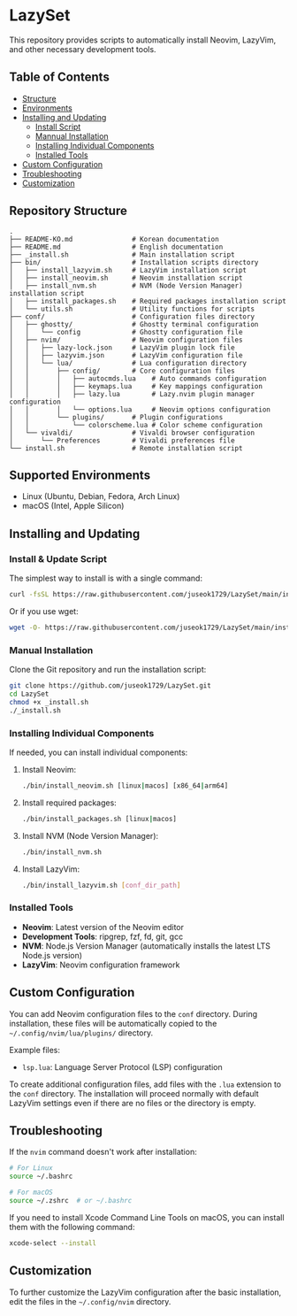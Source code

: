 # LazySet

This repository provides scripts to automatically install Neovim, LazyVim, and other necessary development tools.

## Table of Contents

- [Structure](#repository-structure)
- [Environments](#supported-environments)
- [Installing and Updating](#installing-and-updating)
   - [Install Script](#install--update-script)
   - [Mannual Installation](#manual-installation)
   - [Installing Individual Components](#installing-individual-components)
   - [Installed Tools](#installed-tools)
- [Custom Configuration](#custom-configuration)
- [Troubleshooting](#troubleshooting)
- [Customization](#customization)

## Repository Structure

```
.
├── README-KO.md               # Korean documentation
├── README.md                  # English documentation
├── _install.sh                # Main installation script
├── bin/                       # Installation scripts directory
│   ├── install_lazyvim.sh     # LazyVim installation script
│   ├── install_neovim.sh      # Neovim installation script
│   ├── install_nvm.sh         # NVM (Node Version Manager) installation script
│   ├── install_packages.sh    # Required packages installation script
│   └── utils.sh               # Utility functions for scripts
├── conf/                      # Configuration files directory
│   ├── ghostty/               # Ghostty terminal configuration
│   │   └── config             # Ghostty configuration file
│   ├── nvim/                  # Neovim configuration files
│   │   ├── lazy-lock.json     # LazyVim plugin lock file
│   │   ├── lazyvim.json       # LazyVim configuration file
│   │   └── lua/               # Lua configuration directory
│   │       ├── config/        # Core configuration files
│   │       │   ├── autocmds.lua    # Auto commands configuration
│   │       │   ├── keymaps.lua     # Key mappings configuration
│   │       │   ├── lazy.lua        # Lazy.nvim plugin manager configuration
│   │       │   └── options.lua     # Neovim options configuration
│   │       └── plugins/       # Plugin configurations
│   │           └── colorscheme.lua # Color scheme configuration
│   └── vivaldi/               # Vivaldi browser configuration
│       └── Preferences        # Vivaldi preferences file
└── install.sh                 # Remote installation script
```

## Supported Environments

- Linux (Ubuntu, Debian, Fedora, Arch Linux)
- macOS (Intel, Apple Silicon)

## Installing and Updating
### Install & Update Script

The simplest way to install is with a single command:

```bash
curl -fsSL https://raw.githubusercontent.com/juseok1729/LazySet/main/install.sh | bash
```

Or if you use wget:

```bash
wget -O- https://raw.githubusercontent.com/juseok1729/LazySet/main/install.sh | bash
```

### Manual Installation

Clone the Git repository and run the installation script:

```bash
git clone https://github.com/juseok1729/LazySet.git
cd LazySet
chmod +x _install.sh
./_install.sh
```

### Installing Individual Components

If needed, you can install individual components:

1. Install Neovim:
   ```bash
   ./bin/install_neovim.sh [linux|macos] [x86_64|arm64]
   ```

2. Install required packages:
   ```bash
   ./bin/install_packages.sh [linux|macos]
   ```

3. Install NVM (Node Version Manager):
   ```bash
   ./bin/install_nvm.sh
   ```

4. Install LazyVim:
   ```bash
   ./bin/install_lazyvim.sh [conf_dir_path]
   ```

### Installed Tools

- **Neovim**: Latest version of the Neovim editor
- **Development Tools**: ripgrep, fzf, fd, git, gcc
- **NVM**: Node.js Version Manager (automatically installs the latest LTS Node.js version)
- **LazyVim**: Neovim configuration framework

## Custom Configuration

You can add Neovim configuration files to the `conf` directory. During installation, these files will be automatically copied to the `~/.config/nvim/lua/plugins/` directory.

Example files:
- `lsp.lua`: Language Server Protocol (LSP) configuration

To create additional configuration files, add files with the `.lua` extension to the `conf` directory. The installation will proceed normally with default LazyVim settings even if there are no files or the directory is empty.

## Troubleshooting

If the `nvim` command doesn't work after installation:

```bash
# For Linux
source ~/.bashrc

# For macOS
source ~/.zshrc  # or ~/.bashrc
```

If you need to install Xcode Command Line Tools on macOS, you can install them with the following command:

```bash
xcode-select --install
```

## Customization

To further customize the LazyVim configuration after the basic installation, edit the files in the `~/.config/nvim` directory.